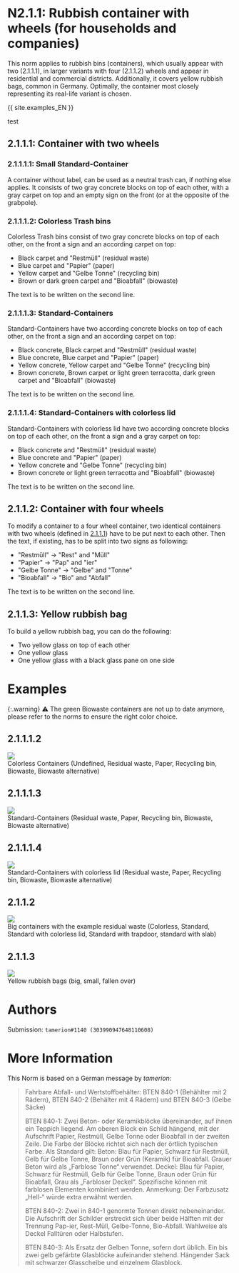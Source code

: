 # N2.1.1: Rubbish container with wheels (for households and companies)

This norm applies to rubbish bins (containers), which usually appear with two (2.1.1.1), in larger variants with four (2.1.1.2) wheels and appear in residential and commercial districts. Additionally, it covers yellow rubbish bags, common in Germany. Optimally, the container most closely representing its real-life variant is chosen.

{{ site.examples_EN }}

test

## 2.1.1.1: Container with two wheels
### 2.1.1.1.1: Small Standard-Container

A container without label, can be used as a neutral trash can, if nothing else applies. It consists of two gray concrete blocks on top of each other, with a gray carpet on top and an empty sign on the front (or at the opposite of the grabpole).

### 2.1.1.1.2: Colorless Trash bins

Colorless Trash bins consist of two gray concrete blocks on top of each other, on the front a sign and an according carpet on top:
* Black carpet and "Restmüll" (residual waste)
* Blue carpet and "Papier" (paper)
* Yellow carpet and "Gelbe Tonne" (recycling bin)
* Brown or dark green carpet and "Bioabfall" (biowaste)

The text is to be written on the second line.

### 2.1.1.1.3: Standard-Containers

Standard-Containers have two according concrete blocks on top of each other, on the front a sign and an according carpet on top:
* Black concrete, Black carpet and "Restmüll" (residual waste)
* Blue concrete, Blue carpet and "Papier" (paper)
* Yellow concrete, Yellow carpet and "Gelbe Tonne" (recycling bin)
* Brown concrete, Brown carpet or light green terracotta, dark green carpet and "Bioabfall" (biowaste)

The text is to be written on the second line.

### 2.1.1.1.4: Standard-Containers with colorless lid

Standard-Containers with colorless lid have two according concrete blocks on top of each other, on the front a sign and a gray carpet on top:
* Black concrete and "Restmüll" (residual waste)
* Blue concrete and "Papier" (paper)
* Yellow concrete and "Gelbe Tonne" (recycling bin)
* Brown concrete or light green terracotta and "Bioabfall" (biowaste)

The text is to be written on the second line.

## 2.1.1.2: Container with four wheels

To modify a container to a four wheel container, two identical containers with two wheels (defined in [2.1.1.1](#2111-container-with-two-wheels)) have to be put next to each other. Then the text, if existing, has to be split into two signs as following:
* "Restmüll" -> "Rest" and "Müll"
* "Papier" -> "Pap" and "ier"
* "Gelbe Tonne" -> "Gelbe" and "Tonne"
* "Bioabfall" -> "Bio" and "Abfall"

The text is to be written on the second line.

## 2.1.1.3: Yellow rubbish bag

To build a yellow rubbish bag, you can do the following:
* Two yellow glass on top of each other
* One yellow glass
* One yellow glass with a black glass pane on one side

# Examples

{:.warning}
⚠️ The green Biowaste containers are not up to date anymore, please refer to the norms to ensure the right color choice.

## 2.1.1.1.2

![](https://cdn.discordapp.com/attachments/702537093527765083/702537396532674591/N41.png)  
Colorless Containers (Undefined, Residual waste, Paper, Recycling bin, Biowaste, Biowaste alternative)

## 2.1.1.1.3

![](https://cdn.discordapp.com/attachments/702537093527765083/702537401993789480/N41b.png)  
Standard-Containers (Residual waste, Paper, Recycling bin, Biowaste, Biowaste alternative)

## 2.1.1.1.4

![](https://cdn.discordapp.com/attachments/702537093527765083/702537407257378875/N41c.png)  
Standard-Containers with colorless lid (Residual waste, Paper, Recycling bin, Biowaste, Biowaste alternative)

## 2.1.1.2

![](https://cdn.discordapp.com/attachments/702537093527765083/702537411225190450/N42.png)  
Big containers with the example residual waste (Colorless, Standard, Standard with colorless lid, Standard with trapdoor, standard with slab)

## 2.1.1.3

![](https://cdn.discordapp.com/attachments/702537093527765083/702537415809564762/N43.png)  
Yellow rubbish bags (big, small, fallen over)

# Authors

Submission: `tamerion#1140 (303990947648110608)`

# More Information

This Norm is based on a German message by _tamerion:_

> Fahrbare Abfall- und Wertstoffbehälter: BTEN 840-1 (Behählter mit 2 Rädern), BTEN 840-2 (Behälter mit 4 Rädern) und BTEN 840-3 (Gelbe Säcke)
>
> BTEN 840-1: Zwei Beton- oder Keramikblöcke übereinander, auf ihnen ein Teppich liegend. Am oberen Block ein Schild hängend, mit der Aufschrift Papier, Restmüll, Gelbe Tonne oder Bioabfall in der zweiten Zeile. Die Farbe der Blöcke richtet sich nach der örtlich typischen Farbe. Als Standard gilt: Beton: Blau für Papier, Schwarz für Restmüll, Gelb für Gelbe Tonne, Braun oder Grün (Keramik) für Bioabfall. Grauer Beton wird als „Farblose Tonne“ verwendet. Deckel: Blau für Papier, Schwarz für Restmüll, Gelb für Gelbe Tonne, Braun oder Grün für Bioabfall, Grau als „Farbloser Deckel“. Spezifische können mit farblosen Elementen kombiniert werden. Anmerkung: Der Farbzusatz „Hell-“ würde extra erwähnt werden.
>
> BTEN 840-2: Zwei in 840-1 genormte Tonnen direkt nebeneinander. Die Aufschrift der Schilder erstreckt sich über beide Hälften mit der Trennung Pap-ier, Rest-Müll, Gelbe-Tonne, Bio-Abfall. Wahlweise als Deckel Falltüren oder Halbstufen.
>
> BTEN 840-3: Als Ersatz der Gelben Tonne, sofern dort üblich. Ein bis zwei gelb gefärbte Glasblöcke aufeinander stehend. Hängender Sack mit schwarzer Glasscheibe und einzelnem Glasblock.
